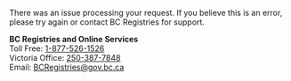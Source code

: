 There was an issue processing your request. If you believe this is an error, please try again or contact BC Registries for support.

**BC Registries and Online Services** <br>
Toll Free: [1-877-526-1526](tel:1-877-526-1526) <br>
Victoria Office: [250-387-7848](tel:1-250-387-7848) <br>
Email: BCRegistries@gov.bc.ca